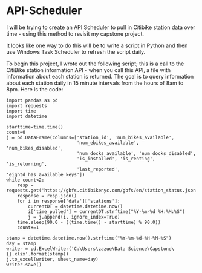 # API-Scheduler

I will be trying to create an API Scheduler to pull in Citibike station data over time - using this method to revisit my capstone project.

It looks like one way to do this will be to write a script in Python and then use Windows Task Scheduler to refresh the script daily.

To begin this project, I wrote out the following script; this is a call to the CitiBike station information API - when you call this API, a file with information about each station is returned. The goal is to query information about each station daily in 15 minute intervals from the hours of 8am to 8pm. Here is the code:

```
import pandas as pd 
import requests
import time
import datetime

starttime=time.time()
count=0
j = pd.DataFrame(columns=['station_id', 'num_bikes_available', 
                          'num_ebikes_available', 'num_bikes_disabled', 
                          'num_docks_available', 'num_docks_disabled', 
                          'is_installed', 'is_renting', 'is_returning', 
                          'last_reported', 'eightd_has_available_keys'])
while count<2:
    resp = requests.get('https://gbfs.citibikenyc.com/gbfs/en/station_status.json')
    response = resp.json()
    for i in response['data']['stations']:
        currentDT = datetime.datetime.now()
        i['time_pulled'] = currentDT.strftime("%Y-%m-%d %H:%M:%S")
        j = j.append(i, ignore_index=True)
    time.sleep(90.0 - ((time.time() - starttime) % 90.0))
    count+=1

stamp = datetime.datetime.now().strftime("%Y-%m-%d-%H-%M-%S")
day = stamp
writer = pd.ExcelWriter('C:\Users\zazue\Data Science\Capstone\{}.xlsx'.format(stamp))
j.to_excel(writer, sheet_name=day)
writer.save()
```
